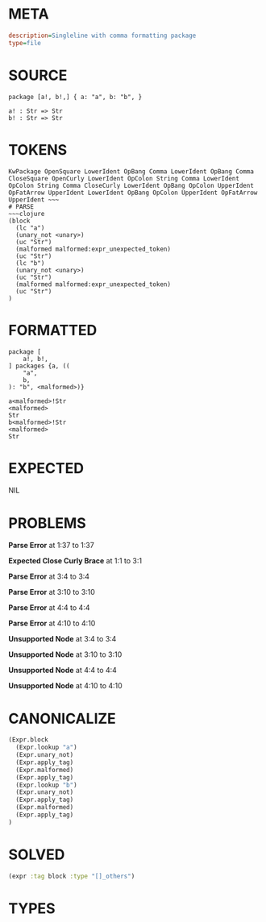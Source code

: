 # META
~~~ini
description=Singleline with comma formatting package
type=file
~~~
# SOURCE
~~~roc
package [a!, b!,] { a: "a", b: "b", }

a! : Str => Str
b! : Str => Str
~~~
# TOKENS
~~~text
KwPackage OpenSquare LowerIdent OpBang Comma LowerIdent OpBang Comma CloseSquare OpenCurly LowerIdent OpColon String Comma LowerIdent OpColon String Comma CloseCurly LowerIdent OpBang OpColon UpperIdent OpFatArrow UpperIdent LowerIdent OpBang OpColon UpperIdent OpFatArrow UpperIdent ~~~
# PARSE
~~~clojure
(block
  (lc "a")
  (unary_not <unary>)
  (uc "Str")
  (malformed malformed:expr_unexpected_token)
  (uc "Str")
  (lc "b")
  (unary_not <unary>)
  (uc "Str")
  (malformed malformed:expr_unexpected_token)
  (uc "Str")
)
~~~
# FORMATTED
~~~roc
package [
	a!, b!,
] packages {a, ((
	"a",
	b,
): "b", <malformed>)}

a<malformed>!Str
<malformed>
Str
b<malformed>!Str
<malformed>
Str
~~~
# EXPECTED
NIL
# PROBLEMS
**Parse Error**
at 1:37 to 1:37

**Expected Close Curly Brace**
at 1:1 to 3:1

**Parse Error**
at 3:4 to 3:4

**Parse Error**
at 3:10 to 3:10

**Parse Error**
at 4:4 to 4:4

**Parse Error**
at 4:10 to 4:10

**Unsupported Node**
at 3:4 to 3:4

**Unsupported Node**
at 3:10 to 3:10

**Unsupported Node**
at 4:4 to 4:4

**Unsupported Node**
at 4:10 to 4:10

# CANONICALIZE
~~~clojure
(Expr.block
  (Expr.lookup "a")
  (Expr.unary_not)
  (Expr.apply_tag)
  (Expr.malformed)
  (Expr.apply_tag)
  (Expr.lookup "b")
  (Expr.unary_not)
  (Expr.apply_tag)
  (Expr.malformed)
  (Expr.apply_tag)
)
~~~
# SOLVED
~~~clojure
(expr :tag block :type "[]_others")
~~~
# TYPES
~~~roc
~~~
